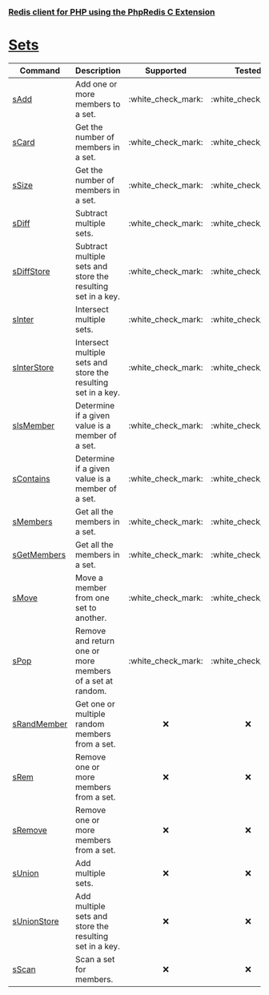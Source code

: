 ### [Redis client for PHP using the PhpRedis C Extension](../README.md)
# [Sets](docs/sets.md)

|Command                    |Description                                                    |Supported  |Tested     |Class/Trait    |Method         |
|---                        |---                                                            |:-:        |:-:        |---            |---            |
|[sAdd](#sAdd)              |Add one or more members to a set.                              |:white\_check\_mark:        |:white\_check\_mark:        |Sets           |sAdd           |
|[sCard](#sCard)            |Get the number of members in a set.                            |:white\_check\_mark:        |:white\_check\_mark:        |Sets           |sCard          |
|[sSize](#sSize)            |Get the number of members in a set.                            |:white\_check\_mark:        |:white\_check\_mark:        |Sets           |sSize          |
|[sDiff](#sDiff)            |Subtract multiple sets.                                        |:white\_check\_mark:        |:white\_check\_mark:        |Sets           |sDiff          |
|[sDiffStore](#sDiffStore)  |Subtract multiple sets and store the resulting set in a key.   |:white\_check\_mark:        |:white\_check\_mark:        |Sets           |sDiffStore     |
|[sInter](#sInter)          |Intersect multiple sets.                                       |:white\_check\_mark:        |:white\_check\_mark:        |Sets           |sInter         |
|[sInterStore](#sInterStore)|Intersect multiple sets and store the resulting set in a key.  |:white\_check\_mark:        |:white\_check\_mark:        |Sets           |sInterStore    |
|[sIsMember](#sIsMember)    |Determine if a given value is a member of a set.               |:white\_check\_mark:        |:white\_check\_mark:        |Sets           |sIsMember      |
|[sContains](#sContains)    |Determine if a given value is a member of a set.               |:white\_check\_mark:        |:white\_check\_mark:        |Sets           |sContains      |
|[sMembers](#sMembers)      |Get all the members in a set.                                  |:white\_check\_mark:        |:white\_check\_mark:        |Sets           |sMembers       |
|[sGetMembers](#sGetMembers)|Get all the members in a set.                                  |:white\_check\_mark:        |:white\_check\_mark:        |Sets           |sGetMembers    |
|[sMove](#sMove)            |Move a member from one set to another.                         |:white\_check\_mark:        |:white\_check\_mark:        |Sets           |sMove          |
|[sPop](#sPop)              |Remove and return one or more members of a set at random.      |:white\_check\_mark:        |:white\_check\_mark:        |Sets           |sPop           |
|[sRandMember](#sRandMember)|Get one or multiple random members from a set.                 |:x:        |:x:        |Sets           |sRandMember    |
|[sRem](#sRem)              |Remove one or more members from a set.                         |:x:        |:x:        |Sets           |sRem           |
|[sRemove](#sRemove)        |Remove one or more members from a set.                         |:x:        |:x:        |Sets           |sRemove        |
|[sUnion](#sUnion)          |Add multiple sets.                                             |:x:        |:x:        |Sets           |sUnion         |
|[sUnionStore](#sUnionStore)|Add multiple sets and store the resulting set in a key.        |:x:        |:x:        |Sets           |sUnionStore    |
|[sScan](#sScan)            |Scan a set for members.                                        |:x:        |:x:        |Sets           |sScan          |
